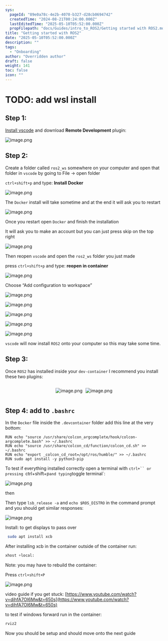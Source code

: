 ```yaml
---
sys:
  pageId: "89e0a78c-4e2b-4070-b327-d28cb0694742"
  createdTime: "2024-08-21T00:24:00.000Z"
  lastEditedTime: "2025-05-10T05:52:00.000Z"
  propFilepath: "docs/Guides/intro_to_ROS2/Getting started with ROS2.md"
title: "Getting started with ROS2"
date: "2025-05-10T05:52:00.000Z"
description: ""
tags:
  - "Onboarding"
author: "Overridden author"
draft: false
weight: 141
toc: false
icon: ""
---
```


# TODO: add wsl install

## Step 1:

[Install vscode](https://code.visualstudio.com/download) and download **Remote Development** plugin:

![image.png](https://prod-files-secure.s3.us-west-2.amazonaws.com/d518164a-d88e-44d1-a4ee-3adb3bd8bce0/efb52993-1881-4a40-b95e-6f020334f022/image.png?X-Amz-Algorithm=AWS4-HMAC-SHA256&X-Amz-Content-Sha256=UNSIGNED-PAYLOAD&X-Amz-Credential=ASIAZI2LB466V334XLP6%2F20250705%2Fus-west-2%2Fs3%2Faws4_request&X-Amz-Date=20250705T170733Z&X-Amz-Expires=3600&X-Amz-Security-Token=IQoJb3JpZ2luX2VjED4aCXVzLXdlc3QtMiJGMEQCIDZuj03t%2BazaizdewsIqNlvsXCLRxDVsYOX20cZyPS4QAiA7SsH2u54qp5morHJmJ%2BvlS2QahppRlaVtiK1IFvUziir%2FAwhGEAAaDDYzNzQyMzE4MzgwNSIMjzmGnXYaHBCrRqGRKtwD1d14x0ccL%2B7VZt3fDc6DPaldqdiROZi61V984puUy3TvSiAd10x75LYgSoUSxBaJ2%2Br5mNE8vUqmcCPcU47FQ1cD33yPLDR6dyX9jlZ400WoNCGMsZKJfBeFXR7j1oGZZ7KBSRT86JRgXzZdtDoVrGgN95z8q7B23M7eh82cWffK3CytY%2BFdx7a4U%2BSv417GVqncuNPbX3AOEX%2F6tU9AXaMXOR0%2FTWz6suU9hrrxGQDhFQxSArc8u7FZcFbYTlCGXTzq42aarF5857mtjoT2qlpv0txdJL1QKYVxeeITZAah2ydMkZGIoZpukxSMFLwnOm0yVRvzTGZEPAeFJNV4zZAxd5d4pWKWFnl76NMuG44lQ2Q%2BHKI4RWdG75IKosVpG81Bs0GQnKOHgw1SX%2FT78DB81cIFjRmup7XpIrUY7V06jF8%2Bwy4fEe7FKCl%2FoTe%2BdHPKMVCLlvOVthuW9I1ejkYADN1y3wGSo8JlBA6TOgeDAW0MQWhXRO9maofmHlHhymHOrgCgtUE9qaX3vcSXJyM4c7TqhZmSymTIVqhgmpN3d1XvVzMIJv6Ml%2FFh2TT4ECoU8%2FVbWo15scmExgHXpIS5S0uP%2BY6Ab459UXs5JhqFcB9ukt8Qv%2BoocZcw1MykwwY6pgFiEUPC295PZDyRePGm8o1ie3F4NO%2BtslLlly6HxHEeji7qIMgsLzEQYDpjFQyXsdx75TMxHl4%2F%2FFeFo1drz46xWWOFXAPFLLYvnmKOYe%2FWkP%2BTe0KqiSCglZqKenTghvJdCBa%2FFfUtjBXJPnb0iuE2xUgaX1XKpyk9KJHCv54DspVT5pkVAEw5kYeSe%2B04BKlhJvpUycOUfQ%2BfQCmzP2nygI4iA7li&X-Amz-Signature=c5c7cebc80ba28c4f59be322838a8b974fc928da9738ae9f3f27e472498a6a78&X-Amz-SignedHeaders=host&x-amz-checksum-mode=ENABLED&x-id=GetObject)

## Step 2:

Create a folder called `ros2_ws` somewhere on your computer and open that folder in `vscode` by going to File → open folder 

`ctrl+shift+p` and type: **Install Docker**

![image.png](https://prod-files-secure.s3.us-west-2.amazonaws.com/d518164a-d88e-44d1-a4ee-3adb3bd8bce0/2269dc0e-1cd5-47ff-bceb-c04ad9b2eab0/image.png?X-Amz-Algorithm=AWS4-HMAC-SHA256&X-Amz-Content-Sha256=UNSIGNED-PAYLOAD&X-Amz-Credential=ASIAZI2LB466V334XLP6%2F20250705%2Fus-west-2%2Fs3%2Faws4_request&X-Amz-Date=20250705T170733Z&X-Amz-Expires=3600&X-Amz-Security-Token=IQoJb3JpZ2luX2VjED4aCXVzLXdlc3QtMiJGMEQCIDZuj03t%2BazaizdewsIqNlvsXCLRxDVsYOX20cZyPS4QAiA7SsH2u54qp5morHJmJ%2BvlS2QahppRlaVtiK1IFvUziir%2FAwhGEAAaDDYzNzQyMzE4MzgwNSIMjzmGnXYaHBCrRqGRKtwD1d14x0ccL%2B7VZt3fDc6DPaldqdiROZi61V984puUy3TvSiAd10x75LYgSoUSxBaJ2%2Br5mNE8vUqmcCPcU47FQ1cD33yPLDR6dyX9jlZ400WoNCGMsZKJfBeFXR7j1oGZZ7KBSRT86JRgXzZdtDoVrGgN95z8q7B23M7eh82cWffK3CytY%2BFdx7a4U%2BSv417GVqncuNPbX3AOEX%2F6tU9AXaMXOR0%2FTWz6suU9hrrxGQDhFQxSArc8u7FZcFbYTlCGXTzq42aarF5857mtjoT2qlpv0txdJL1QKYVxeeITZAah2ydMkZGIoZpukxSMFLwnOm0yVRvzTGZEPAeFJNV4zZAxd5d4pWKWFnl76NMuG44lQ2Q%2BHKI4RWdG75IKosVpG81Bs0GQnKOHgw1SX%2FT78DB81cIFjRmup7XpIrUY7V06jF8%2Bwy4fEe7FKCl%2FoTe%2BdHPKMVCLlvOVthuW9I1ejkYADN1y3wGSo8JlBA6TOgeDAW0MQWhXRO9maofmHlHhymHOrgCgtUE9qaX3vcSXJyM4c7TqhZmSymTIVqhgmpN3d1XvVzMIJv6Ml%2FFh2TT4ECoU8%2FVbWo15scmExgHXpIS5S0uP%2BY6Ab459UXs5JhqFcB9ukt8Qv%2BoocZcw1MykwwY6pgFiEUPC295PZDyRePGm8o1ie3F4NO%2BtslLlly6HxHEeji7qIMgsLzEQYDpjFQyXsdx75TMxHl4%2F%2FFeFo1drz46xWWOFXAPFLLYvnmKOYe%2FWkP%2BTe0KqiSCglZqKenTghvJdCBa%2FFfUtjBXJPnb0iuE2xUgaX1XKpyk9KJHCv54DspVT5pkVAEw5kYeSe%2B04BKlhJvpUycOUfQ%2BfQCmzP2nygI4iA7li&X-Amz-Signature=33d90476f1e3698d1cd96bb1febf01161218246cbb162d2a5fb97b9c910b78da&X-Amz-SignedHeaders=host&x-amz-checksum-mode=ENABLED&x-id=GetObject)

The `Docker` install will take sometime and at the end it will ask you to restart

![image.png](https://prod-files-secure.s3.us-west-2.amazonaws.com/d518164a-d88e-44d1-a4ee-3adb3bd8bce0/ed233f78-be33-4b1f-b89c-9c346c0e961e/image.png?X-Amz-Algorithm=AWS4-HMAC-SHA256&X-Amz-Content-Sha256=UNSIGNED-PAYLOAD&X-Amz-Credential=ASIAZI2LB466V334XLP6%2F20250705%2Fus-west-2%2Fs3%2Faws4_request&X-Amz-Date=20250705T170733Z&X-Amz-Expires=3600&X-Amz-Security-Token=IQoJb3JpZ2luX2VjED4aCXVzLXdlc3QtMiJGMEQCIDZuj03t%2BazaizdewsIqNlvsXCLRxDVsYOX20cZyPS4QAiA7SsH2u54qp5morHJmJ%2BvlS2QahppRlaVtiK1IFvUziir%2FAwhGEAAaDDYzNzQyMzE4MzgwNSIMjzmGnXYaHBCrRqGRKtwD1d14x0ccL%2B7VZt3fDc6DPaldqdiROZi61V984puUy3TvSiAd10x75LYgSoUSxBaJ2%2Br5mNE8vUqmcCPcU47FQ1cD33yPLDR6dyX9jlZ400WoNCGMsZKJfBeFXR7j1oGZZ7KBSRT86JRgXzZdtDoVrGgN95z8q7B23M7eh82cWffK3CytY%2BFdx7a4U%2BSv417GVqncuNPbX3AOEX%2F6tU9AXaMXOR0%2FTWz6suU9hrrxGQDhFQxSArc8u7FZcFbYTlCGXTzq42aarF5857mtjoT2qlpv0txdJL1QKYVxeeITZAah2ydMkZGIoZpukxSMFLwnOm0yVRvzTGZEPAeFJNV4zZAxd5d4pWKWFnl76NMuG44lQ2Q%2BHKI4RWdG75IKosVpG81Bs0GQnKOHgw1SX%2FT78DB81cIFjRmup7XpIrUY7V06jF8%2Bwy4fEe7FKCl%2FoTe%2BdHPKMVCLlvOVthuW9I1ejkYADN1y3wGSo8JlBA6TOgeDAW0MQWhXRO9maofmHlHhymHOrgCgtUE9qaX3vcSXJyM4c7TqhZmSymTIVqhgmpN3d1XvVzMIJv6Ml%2FFh2TT4ECoU8%2FVbWo15scmExgHXpIS5S0uP%2BY6Ab459UXs5JhqFcB9ukt8Qv%2BoocZcw1MykwwY6pgFiEUPC295PZDyRePGm8o1ie3F4NO%2BtslLlly6HxHEeji7qIMgsLzEQYDpjFQyXsdx75TMxHl4%2F%2FFeFo1drz46xWWOFXAPFLLYvnmKOYe%2FWkP%2BTe0KqiSCglZqKenTghvJdCBa%2FFfUtjBXJPnb0iuE2xUgaX1XKpyk9KJHCv54DspVT5pkVAEw5kYeSe%2B04BKlhJvpUycOUfQ%2BfQCmzP2nygI4iA7li&X-Amz-Signature=59c86a556660eedfa99ed7cf498f1bd3618b15b43e20474af39c1d0c1d7ca46f&X-Amz-SignedHeaders=host&x-amz-checksum-mode=ENABLED&x-id=GetObject)

Once you restart open `Docker` and finish the installation

It will ask you to make an account but you can just press skip on the top right

![image.png](https://prod-files-secure.s3.us-west-2.amazonaws.com/d518164a-d88e-44d1-a4ee-3adb3bd8bce0/21010ad9-1659-4fd9-9f59-9932a09b2a3d/image.png?X-Amz-Algorithm=AWS4-HMAC-SHA256&X-Amz-Content-Sha256=UNSIGNED-PAYLOAD&X-Amz-Credential=ASIAZI2LB466V334XLP6%2F20250705%2Fus-west-2%2Fs3%2Faws4_request&X-Amz-Date=20250705T170733Z&X-Amz-Expires=3600&X-Amz-Security-Token=IQoJb3JpZ2luX2VjED4aCXVzLXdlc3QtMiJGMEQCIDZuj03t%2BazaizdewsIqNlvsXCLRxDVsYOX20cZyPS4QAiA7SsH2u54qp5morHJmJ%2BvlS2QahppRlaVtiK1IFvUziir%2FAwhGEAAaDDYzNzQyMzE4MzgwNSIMjzmGnXYaHBCrRqGRKtwD1d14x0ccL%2B7VZt3fDc6DPaldqdiROZi61V984puUy3TvSiAd10x75LYgSoUSxBaJ2%2Br5mNE8vUqmcCPcU47FQ1cD33yPLDR6dyX9jlZ400WoNCGMsZKJfBeFXR7j1oGZZ7KBSRT86JRgXzZdtDoVrGgN95z8q7B23M7eh82cWffK3CytY%2BFdx7a4U%2BSv417GVqncuNPbX3AOEX%2F6tU9AXaMXOR0%2FTWz6suU9hrrxGQDhFQxSArc8u7FZcFbYTlCGXTzq42aarF5857mtjoT2qlpv0txdJL1QKYVxeeITZAah2ydMkZGIoZpukxSMFLwnOm0yVRvzTGZEPAeFJNV4zZAxd5d4pWKWFnl76NMuG44lQ2Q%2BHKI4RWdG75IKosVpG81Bs0GQnKOHgw1SX%2FT78DB81cIFjRmup7XpIrUY7V06jF8%2Bwy4fEe7FKCl%2FoTe%2BdHPKMVCLlvOVthuW9I1ejkYADN1y3wGSo8JlBA6TOgeDAW0MQWhXRO9maofmHlHhymHOrgCgtUE9qaX3vcSXJyM4c7TqhZmSymTIVqhgmpN3d1XvVzMIJv6Ml%2FFh2TT4ECoU8%2FVbWo15scmExgHXpIS5S0uP%2BY6Ab459UXs5JhqFcB9ukt8Qv%2BoocZcw1MykwwY6pgFiEUPC295PZDyRePGm8o1ie3F4NO%2BtslLlly6HxHEeji7qIMgsLzEQYDpjFQyXsdx75TMxHl4%2F%2FFeFo1drz46xWWOFXAPFLLYvnmKOYe%2FWkP%2BTe0KqiSCglZqKenTghvJdCBa%2FFfUtjBXJPnb0iuE2xUgaX1XKpyk9KJHCv54DspVT5pkVAEw5kYeSe%2B04BKlhJvpUycOUfQ%2BfQCmzP2nygI4iA7li&X-Amz-Signature=6efe6b0a8d6c40b02b714fe3156808dbd9ed3b872584309c402a75ce54b793c4&X-Amz-SignedHeaders=host&x-amz-checksum-mode=ENABLED&x-id=GetObject)

Then reopen `vscode` and open the `ros2_ws` folder you just made

press `ctrl+shift+p` and type: **reopen in container**

![image.png](https://prod-files-secure.s3.us-west-2.amazonaws.com/d518164a-d88e-44d1-a4ee-3adb3bd8bce0/4e93b8c2-41ad-488c-8095-c74205196118/image.png?X-Amz-Algorithm=AWS4-HMAC-SHA256&X-Amz-Content-Sha256=UNSIGNED-PAYLOAD&X-Amz-Credential=ASIAZI2LB466V334XLP6%2F20250705%2Fus-west-2%2Fs3%2Faws4_request&X-Amz-Date=20250705T170733Z&X-Amz-Expires=3600&X-Amz-Security-Token=IQoJb3JpZ2luX2VjED4aCXVzLXdlc3QtMiJGMEQCIDZuj03t%2BazaizdewsIqNlvsXCLRxDVsYOX20cZyPS4QAiA7SsH2u54qp5morHJmJ%2BvlS2QahppRlaVtiK1IFvUziir%2FAwhGEAAaDDYzNzQyMzE4MzgwNSIMjzmGnXYaHBCrRqGRKtwD1d14x0ccL%2B7VZt3fDc6DPaldqdiROZi61V984puUy3TvSiAd10x75LYgSoUSxBaJ2%2Br5mNE8vUqmcCPcU47FQ1cD33yPLDR6dyX9jlZ400WoNCGMsZKJfBeFXR7j1oGZZ7KBSRT86JRgXzZdtDoVrGgN95z8q7B23M7eh82cWffK3CytY%2BFdx7a4U%2BSv417GVqncuNPbX3AOEX%2F6tU9AXaMXOR0%2FTWz6suU9hrrxGQDhFQxSArc8u7FZcFbYTlCGXTzq42aarF5857mtjoT2qlpv0txdJL1QKYVxeeITZAah2ydMkZGIoZpukxSMFLwnOm0yVRvzTGZEPAeFJNV4zZAxd5d4pWKWFnl76NMuG44lQ2Q%2BHKI4RWdG75IKosVpG81Bs0GQnKOHgw1SX%2FT78DB81cIFjRmup7XpIrUY7V06jF8%2Bwy4fEe7FKCl%2FoTe%2BdHPKMVCLlvOVthuW9I1ejkYADN1y3wGSo8JlBA6TOgeDAW0MQWhXRO9maofmHlHhymHOrgCgtUE9qaX3vcSXJyM4c7TqhZmSymTIVqhgmpN3d1XvVzMIJv6Ml%2FFh2TT4ECoU8%2FVbWo15scmExgHXpIS5S0uP%2BY6Ab459UXs5JhqFcB9ukt8Qv%2BoocZcw1MykwwY6pgFiEUPC295PZDyRePGm8o1ie3F4NO%2BtslLlly6HxHEeji7qIMgsLzEQYDpjFQyXsdx75TMxHl4%2F%2FFeFo1drz46xWWOFXAPFLLYvnmKOYe%2FWkP%2BTe0KqiSCglZqKenTghvJdCBa%2FFfUtjBXJPnb0iuE2xUgaX1XKpyk9KJHCv54DspVT5pkVAEw5kYeSe%2B04BKlhJvpUycOUfQ%2BfQCmzP2nygI4iA7li&X-Amz-Signature=6955266accc2474ecd220818bddba7d6c3e1755e3d4d24fea4cd65875b06c126&X-Amz-SignedHeaders=host&x-amz-checksum-mode=ENABLED&x-id=GetObject)

Choose “Add configuration to workspace”

![image.png](https://prod-files-secure.s3.us-west-2.amazonaws.com/d518164a-d88e-44d1-a4ee-3adb3bd8bce0/9560b282-5060-4989-ba37-97e7b2c22476/image.png?X-Amz-Algorithm=AWS4-HMAC-SHA256&X-Amz-Content-Sha256=UNSIGNED-PAYLOAD&X-Amz-Credential=ASIAZI2LB466V334XLP6%2F20250705%2Fus-west-2%2Fs3%2Faws4_request&X-Amz-Date=20250705T170733Z&X-Amz-Expires=3600&X-Amz-Security-Token=IQoJb3JpZ2luX2VjED4aCXVzLXdlc3QtMiJGMEQCIDZuj03t%2BazaizdewsIqNlvsXCLRxDVsYOX20cZyPS4QAiA7SsH2u54qp5morHJmJ%2BvlS2QahppRlaVtiK1IFvUziir%2FAwhGEAAaDDYzNzQyMzE4MzgwNSIMjzmGnXYaHBCrRqGRKtwD1d14x0ccL%2B7VZt3fDc6DPaldqdiROZi61V984puUy3TvSiAd10x75LYgSoUSxBaJ2%2Br5mNE8vUqmcCPcU47FQ1cD33yPLDR6dyX9jlZ400WoNCGMsZKJfBeFXR7j1oGZZ7KBSRT86JRgXzZdtDoVrGgN95z8q7B23M7eh82cWffK3CytY%2BFdx7a4U%2BSv417GVqncuNPbX3AOEX%2F6tU9AXaMXOR0%2FTWz6suU9hrrxGQDhFQxSArc8u7FZcFbYTlCGXTzq42aarF5857mtjoT2qlpv0txdJL1QKYVxeeITZAah2ydMkZGIoZpukxSMFLwnOm0yVRvzTGZEPAeFJNV4zZAxd5d4pWKWFnl76NMuG44lQ2Q%2BHKI4RWdG75IKosVpG81Bs0GQnKOHgw1SX%2FT78DB81cIFjRmup7XpIrUY7V06jF8%2Bwy4fEe7FKCl%2FoTe%2BdHPKMVCLlvOVthuW9I1ejkYADN1y3wGSo8JlBA6TOgeDAW0MQWhXRO9maofmHlHhymHOrgCgtUE9qaX3vcSXJyM4c7TqhZmSymTIVqhgmpN3d1XvVzMIJv6Ml%2FFh2TT4ECoU8%2FVbWo15scmExgHXpIS5S0uP%2BY6Ab459UXs5JhqFcB9ukt8Qv%2BoocZcw1MykwwY6pgFiEUPC295PZDyRePGm8o1ie3F4NO%2BtslLlly6HxHEeji7qIMgsLzEQYDpjFQyXsdx75TMxHl4%2F%2FFeFo1drz46xWWOFXAPFLLYvnmKOYe%2FWkP%2BTe0KqiSCglZqKenTghvJdCBa%2FFfUtjBXJPnb0iuE2xUgaX1XKpyk9KJHCv54DspVT5pkVAEw5kYeSe%2B04BKlhJvpUycOUfQ%2BfQCmzP2nygI4iA7li&X-Amz-Signature=7a8eb5f47de4271271f1c11ad28633fa6bed5ff3bc82f449b1343a59f0cc8b4c&X-Amz-SignedHeaders=host&x-amz-checksum-mode=ENABLED&x-id=GetObject)

![image.png](https://prod-files-secure.s3.us-west-2.amazonaws.com/d518164a-d88e-44d1-a4ee-3adb3bd8bce0/2ee63f81-886b-48e8-a553-dc6e5eac99e4/image.png?X-Amz-Algorithm=AWS4-HMAC-SHA256&X-Amz-Content-Sha256=UNSIGNED-PAYLOAD&X-Amz-Credential=ASIAZI2LB466V334XLP6%2F20250705%2Fus-west-2%2Fs3%2Faws4_request&X-Amz-Date=20250705T170733Z&X-Amz-Expires=3600&X-Amz-Security-Token=IQoJb3JpZ2luX2VjED4aCXVzLXdlc3QtMiJGMEQCIDZuj03t%2BazaizdewsIqNlvsXCLRxDVsYOX20cZyPS4QAiA7SsH2u54qp5morHJmJ%2BvlS2QahppRlaVtiK1IFvUziir%2FAwhGEAAaDDYzNzQyMzE4MzgwNSIMjzmGnXYaHBCrRqGRKtwD1d14x0ccL%2B7VZt3fDc6DPaldqdiROZi61V984puUy3TvSiAd10x75LYgSoUSxBaJ2%2Br5mNE8vUqmcCPcU47FQ1cD33yPLDR6dyX9jlZ400WoNCGMsZKJfBeFXR7j1oGZZ7KBSRT86JRgXzZdtDoVrGgN95z8q7B23M7eh82cWffK3CytY%2BFdx7a4U%2BSv417GVqncuNPbX3AOEX%2F6tU9AXaMXOR0%2FTWz6suU9hrrxGQDhFQxSArc8u7FZcFbYTlCGXTzq42aarF5857mtjoT2qlpv0txdJL1QKYVxeeITZAah2ydMkZGIoZpukxSMFLwnOm0yVRvzTGZEPAeFJNV4zZAxd5d4pWKWFnl76NMuG44lQ2Q%2BHKI4RWdG75IKosVpG81Bs0GQnKOHgw1SX%2FT78DB81cIFjRmup7XpIrUY7V06jF8%2Bwy4fEe7FKCl%2FoTe%2BdHPKMVCLlvOVthuW9I1ejkYADN1y3wGSo8JlBA6TOgeDAW0MQWhXRO9maofmHlHhymHOrgCgtUE9qaX3vcSXJyM4c7TqhZmSymTIVqhgmpN3d1XvVzMIJv6Ml%2FFh2TT4ECoU8%2FVbWo15scmExgHXpIS5S0uP%2BY6Ab459UXs5JhqFcB9ukt8Qv%2BoocZcw1MykwwY6pgFiEUPC295PZDyRePGm8o1ie3F4NO%2BtslLlly6HxHEeji7qIMgsLzEQYDpjFQyXsdx75TMxHl4%2F%2FFeFo1drz46xWWOFXAPFLLYvnmKOYe%2FWkP%2BTe0KqiSCglZqKenTghvJdCBa%2FFfUtjBXJPnb0iuE2xUgaX1XKpyk9KJHCv54DspVT5pkVAEw5kYeSe%2B04BKlhJvpUycOUfQ%2BfQCmzP2nygI4iA7li&X-Amz-Signature=a1d3c0e0eb5cef55399007106fa2474c04873919dfaca394c946d71914309a3b&X-Amz-SignedHeaders=host&x-amz-checksum-mode=ENABLED&x-id=GetObject)

![image.png](https://prod-files-secure.s3.us-west-2.amazonaws.com/d518164a-d88e-44d1-a4ee-3adb3bd8bce0/ae1580b2-b048-407e-aed9-b584224a7a04/image.png?X-Amz-Algorithm=AWS4-HMAC-SHA256&X-Amz-Content-Sha256=UNSIGNED-PAYLOAD&X-Amz-Credential=ASIAZI2LB466V334XLP6%2F20250705%2Fus-west-2%2Fs3%2Faws4_request&X-Amz-Date=20250705T170733Z&X-Amz-Expires=3600&X-Amz-Security-Token=IQoJb3JpZ2luX2VjED4aCXVzLXdlc3QtMiJGMEQCIDZuj03t%2BazaizdewsIqNlvsXCLRxDVsYOX20cZyPS4QAiA7SsH2u54qp5morHJmJ%2BvlS2QahppRlaVtiK1IFvUziir%2FAwhGEAAaDDYzNzQyMzE4MzgwNSIMjzmGnXYaHBCrRqGRKtwD1d14x0ccL%2B7VZt3fDc6DPaldqdiROZi61V984puUy3TvSiAd10x75LYgSoUSxBaJ2%2Br5mNE8vUqmcCPcU47FQ1cD33yPLDR6dyX9jlZ400WoNCGMsZKJfBeFXR7j1oGZZ7KBSRT86JRgXzZdtDoVrGgN95z8q7B23M7eh82cWffK3CytY%2BFdx7a4U%2BSv417GVqncuNPbX3AOEX%2F6tU9AXaMXOR0%2FTWz6suU9hrrxGQDhFQxSArc8u7FZcFbYTlCGXTzq42aarF5857mtjoT2qlpv0txdJL1QKYVxeeITZAah2ydMkZGIoZpukxSMFLwnOm0yVRvzTGZEPAeFJNV4zZAxd5d4pWKWFnl76NMuG44lQ2Q%2BHKI4RWdG75IKosVpG81Bs0GQnKOHgw1SX%2FT78DB81cIFjRmup7XpIrUY7V06jF8%2Bwy4fEe7FKCl%2FoTe%2BdHPKMVCLlvOVthuW9I1ejkYADN1y3wGSo8JlBA6TOgeDAW0MQWhXRO9maofmHlHhymHOrgCgtUE9qaX3vcSXJyM4c7TqhZmSymTIVqhgmpN3d1XvVzMIJv6Ml%2FFh2TT4ECoU8%2FVbWo15scmExgHXpIS5S0uP%2BY6Ab459UXs5JhqFcB9ukt8Qv%2BoocZcw1MykwwY6pgFiEUPC295PZDyRePGm8o1ie3F4NO%2BtslLlly6HxHEeji7qIMgsLzEQYDpjFQyXsdx75TMxHl4%2F%2FFeFo1drz46xWWOFXAPFLLYvnmKOYe%2FWkP%2BTe0KqiSCglZqKenTghvJdCBa%2FFfUtjBXJPnb0iuE2xUgaX1XKpyk9KJHCv54DspVT5pkVAEw5kYeSe%2B04BKlhJvpUycOUfQ%2BfQCmzP2nygI4iA7li&X-Amz-Signature=ca92fdb5fd496b5485efee553d5bb67b87eb925a1b871ec3358118b90b1ba118&X-Amz-SignedHeaders=host&x-amz-checksum-mode=ENABLED&x-id=GetObject)

![image.png](https://prod-files-secure.s3.us-west-2.amazonaws.com/d518164a-d88e-44d1-a4ee-3adb3bd8bce0/53255b28-f75e-430f-b9e3-c0ac8577e42b/image.png?X-Amz-Algorithm=AWS4-HMAC-SHA256&X-Amz-Content-Sha256=UNSIGNED-PAYLOAD&X-Amz-Credential=ASIAZI2LB466V334XLP6%2F20250705%2Fus-west-2%2Fs3%2Faws4_request&X-Amz-Date=20250705T170733Z&X-Amz-Expires=3600&X-Amz-Security-Token=IQoJb3JpZ2luX2VjED4aCXVzLXdlc3QtMiJGMEQCIDZuj03t%2BazaizdewsIqNlvsXCLRxDVsYOX20cZyPS4QAiA7SsH2u54qp5morHJmJ%2BvlS2QahppRlaVtiK1IFvUziir%2FAwhGEAAaDDYzNzQyMzE4MzgwNSIMjzmGnXYaHBCrRqGRKtwD1d14x0ccL%2B7VZt3fDc6DPaldqdiROZi61V984puUy3TvSiAd10x75LYgSoUSxBaJ2%2Br5mNE8vUqmcCPcU47FQ1cD33yPLDR6dyX9jlZ400WoNCGMsZKJfBeFXR7j1oGZZ7KBSRT86JRgXzZdtDoVrGgN95z8q7B23M7eh82cWffK3CytY%2BFdx7a4U%2BSv417GVqncuNPbX3AOEX%2F6tU9AXaMXOR0%2FTWz6suU9hrrxGQDhFQxSArc8u7FZcFbYTlCGXTzq42aarF5857mtjoT2qlpv0txdJL1QKYVxeeITZAah2ydMkZGIoZpukxSMFLwnOm0yVRvzTGZEPAeFJNV4zZAxd5d4pWKWFnl76NMuG44lQ2Q%2BHKI4RWdG75IKosVpG81Bs0GQnKOHgw1SX%2FT78DB81cIFjRmup7XpIrUY7V06jF8%2Bwy4fEe7FKCl%2FoTe%2BdHPKMVCLlvOVthuW9I1ejkYADN1y3wGSo8JlBA6TOgeDAW0MQWhXRO9maofmHlHhymHOrgCgtUE9qaX3vcSXJyM4c7TqhZmSymTIVqhgmpN3d1XvVzMIJv6Ml%2FFh2TT4ECoU8%2FVbWo15scmExgHXpIS5S0uP%2BY6Ab459UXs5JhqFcB9ukt8Qv%2BoocZcw1MykwwY6pgFiEUPC295PZDyRePGm8o1ie3F4NO%2BtslLlly6HxHEeji7qIMgsLzEQYDpjFQyXsdx75TMxHl4%2F%2FFeFo1drz46xWWOFXAPFLLYvnmKOYe%2FWkP%2BTe0KqiSCglZqKenTghvJdCBa%2FFfUtjBXJPnb0iuE2xUgaX1XKpyk9KJHCv54DspVT5pkVAEw5kYeSe%2B04BKlhJvpUycOUfQ%2BfQCmzP2nygI4iA7li&X-Amz-Signature=b2f22e74b756b4901a7eb7a0092f4f82e4329c3983bfee723441e9659f08f60a&X-Amz-SignedHeaders=host&x-amz-checksum-mode=ENABLED&x-id=GetObject)

![image.png](https://prod-files-secure.s3.us-west-2.amazonaws.com/d518164a-d88e-44d1-a4ee-3adb3bd8bce0/7c562767-5af9-4ffb-97d1-327bcdf4ee00/image.png?X-Amz-Algorithm=AWS4-HMAC-SHA256&X-Amz-Content-Sha256=UNSIGNED-PAYLOAD&X-Amz-Credential=ASIAZI2LB466V334XLP6%2F20250705%2Fus-west-2%2Fs3%2Faws4_request&X-Amz-Date=20250705T170733Z&X-Amz-Expires=3600&X-Amz-Security-Token=IQoJb3JpZ2luX2VjED4aCXVzLXdlc3QtMiJGMEQCIDZuj03t%2BazaizdewsIqNlvsXCLRxDVsYOX20cZyPS4QAiA7SsH2u54qp5morHJmJ%2BvlS2QahppRlaVtiK1IFvUziir%2FAwhGEAAaDDYzNzQyMzE4MzgwNSIMjzmGnXYaHBCrRqGRKtwD1d14x0ccL%2B7VZt3fDc6DPaldqdiROZi61V984puUy3TvSiAd10x75LYgSoUSxBaJ2%2Br5mNE8vUqmcCPcU47FQ1cD33yPLDR6dyX9jlZ400WoNCGMsZKJfBeFXR7j1oGZZ7KBSRT86JRgXzZdtDoVrGgN95z8q7B23M7eh82cWffK3CytY%2BFdx7a4U%2BSv417GVqncuNPbX3AOEX%2F6tU9AXaMXOR0%2FTWz6suU9hrrxGQDhFQxSArc8u7FZcFbYTlCGXTzq42aarF5857mtjoT2qlpv0txdJL1QKYVxeeITZAah2ydMkZGIoZpukxSMFLwnOm0yVRvzTGZEPAeFJNV4zZAxd5d4pWKWFnl76NMuG44lQ2Q%2BHKI4RWdG75IKosVpG81Bs0GQnKOHgw1SX%2FT78DB81cIFjRmup7XpIrUY7V06jF8%2Bwy4fEe7FKCl%2FoTe%2BdHPKMVCLlvOVthuW9I1ejkYADN1y3wGSo8JlBA6TOgeDAW0MQWhXRO9maofmHlHhymHOrgCgtUE9qaX3vcSXJyM4c7TqhZmSymTIVqhgmpN3d1XvVzMIJv6Ml%2FFh2TT4ECoU8%2FVbWo15scmExgHXpIS5S0uP%2BY6Ab459UXs5JhqFcB9ukt8Qv%2BoocZcw1MykwwY6pgFiEUPC295PZDyRePGm8o1ie3F4NO%2BtslLlly6HxHEeji7qIMgsLzEQYDpjFQyXsdx75TMxHl4%2F%2FFeFo1drz46xWWOFXAPFLLYvnmKOYe%2FWkP%2BTe0KqiSCglZqKenTghvJdCBa%2FFfUtjBXJPnb0iuE2xUgaX1XKpyk9KJHCv54DspVT5pkVAEw5kYeSe%2B04BKlhJvpUycOUfQ%2BfQCmzP2nygI4iA7li&X-Amz-Signature=a6683d5f7a8f413f525c6152bc9f6c0bc45a0787a4d0a676b32a2c4ddef0543d&X-Amz-SignedHeaders=host&x-amz-checksum-mode=ENABLED&x-id=GetObject)

`vscode` will now install `ROS2` onto your computer so this may take some time.

## Step 3:

Once `ROS2` has installed inside your `dev-container` I recommend you install these two plugins:

<div style="display: flex;flex-direction: row; column-gap:10px; max-width: 630px;justify-content: center;">
<div>

![image.png](https://prod-files-secure.s3.us-west-2.amazonaws.com/d518164a-d88e-44d1-a4ee-3adb3bd8bce0/3fc3d550-5a54-4ba1-ba6b-faa01cdb7369/image.png?X-Amz-Algorithm=AWS4-HMAC-SHA256&X-Amz-Content-Sha256=UNSIGNED-PAYLOAD&X-Amz-Credential=ASIAZI2LB4665K323H5Y%2F20250705%2Fus-west-2%2Fs3%2Faws4_request&X-Amz-Date=20250705T170734Z&X-Amz-Expires=3600&X-Amz-Security-Token=IQoJb3JpZ2luX2VjED4aCXVzLXdlc3QtMiJIMEYCIQDV4eA11XLerqzQlXL5KFkDZNRwBJV3dQQbT7AoBSNOUAIhAOXgiEvIqNxZs8Lb5cR0fbtdW%2F%2Fbv9q9Z%2FOikIl1wHAKKv8DCEcQABoMNjM3NDIzMTgzODA1IgwHk66r0mLymFq3rj8q3AOXoCU4mVySaKLJrqG8KvPtTLpxNLLL8mn0gveM6LzpRvg9GG5ldFfRuaYiwtNkSW8Y3JkVfsYBp%2BoLU0TWmHP1CFEy3fDIjJ5Yrin2qPxDrttf9EkKKd4046%2FE0hdIPRWWlzWNvakLj2LZj6ecLyVByE%2BHYA%2BVsB4sP00aZK839wtZiego0s5qNqXCcXmehc4m%2F568j26BQf1lGoYPUssh06C9XGm6kD0UhXSGkhKcNzNmhIDK9dfM90o1uiCOY6ubC9qVSc9skkAMAworaWRy11WknnCapFg05nGEFgu0pW%2BPBj8Qe96ya2q5%2FuLLNe3YNU4ph4oSgOg9XR4fO9SvnaC60XNqjs7NK8jLQDMZqs%2BXwumWyvfXlLYN5Cfm2GTELObFobyACSEfQX70jQGYe7B8VY3IUz66LIiKZu6EP3FInrdGyDIQxKX2TOj2qECIvg3wYgnP%2FWIjliu%2BA0G9R4dALBDIg4JLAqMYolLDnA8%2FlXZUC%2F%2Bsbk3X6oX1LqZQPtbqxuHhldwspny0NDbpSv9Jc114ttBw%2B8%2BYQ3mCmjPtL%2FhI4ctez4%2BOXDjatN5KZ8C6eiGAiPPNACD%2F%2FnTrMxonLjZtYnoVC7gItKMBXHSoCVJjvD%2ByW6ZBLzDZz6TDBjqkAUJoNE2zsiBKnjVRalE7ttcvwyqhrb2hQP97Sd85WvPIxeBKWmMx47IZ3x6VrBBi%2BS47yvcmevAWUuD%2FTrnSD9CJD0mdoRlTr%2BCI3Nq3asxEYO8CW8wrONw2awKXbquc0GR1VhH4Oer%2FfMyQkG7d1VXyRhH9f5qKaxMp%2BAoyrR%2FBmpVUpZ7rrN3lCBrEt4eYpdszsdoXk1Bg9IYgi7vjZ2SyDV3B&X-Amz-Signature=f7e9f0a8039715da008cb168e0e826cd070ff13bbfc46b700db98145af948788&X-Amz-SignedHeaders=host&x-amz-checksum-mode=ENABLED&x-id=GetObject)

</div>
<div>

![image.png](https://prod-files-secure.s3.us-west-2.amazonaws.com/d518164a-d88e-44d1-a4ee-3adb3bd8bce0/d994cc66-13c2-4093-a5a3-f84cf4601a82/image.png?X-Amz-Algorithm=AWS4-HMAC-SHA256&X-Amz-Content-Sha256=UNSIGNED-PAYLOAD&X-Amz-Credential=ASIAZI2LB4662XT7RZVW%2F20250705%2Fus-west-2%2Fs3%2Faws4_request&X-Amz-Date=20250705T170735Z&X-Amz-Expires=3600&X-Amz-Security-Token=IQoJb3JpZ2luX2VjEEEaCXVzLXdlc3QtMiJIMEYCIQDlhtqss6h6KcsJ3z498vXXcdhpUki3n4siS%2FkHncHTRQIhALNrALPfYE5Od5dx8Cr3SyDJbCt1nooWmjL6mscdtUk1Kv8DCEoQABoMNjM3NDIzMTgzODA1IgyGrzM2PjOmJ%2FCGEAYq3APl8MezVAp2o1ec4YZ0dLhMIey4cl5%2Bu86HBBgMdCKTNtvsDN2pWzVEcLCGWUTe4JR1MYU2mJSaiersbP6kR2fM4ay9EtXlsYCprOXDeaz6O6UY54s3SuhRnp9aJ6AZXnn7p2%2B2k%2Bz0tx8urVp128iQsWtc4icNLIFUXigGkbLj8qqAFO6VnZH6U%2BupETdgymGn03b07ikfu%2Fb9xDexqHto272Dc6Igf5L%2BiDHLS27bSdD2HLooa3CVLJ%2B1z9cNjZ2vbSp%2BWJGN17qTkPX7gaCV62mt2EjAc6TsxTgD5q3nExFKp9YHULEFFVV%2FaxeZ5qGcEQykIioEqP6QQoDdp957p7QJzz%2BFZIeoLiEfzwXeMvR3GfKef5mk%2BHabIIg%2FgAnB5%2Bg4vXIjhfmvDd8w6qwyxBdk3mRwLTJba8OthfpN86f2gWSSAsfrJjnQqo5TWJnRa5XC0ML%2FpApPwnur1tuLAQNghIvFPf8KSpfPxoUfshZLhdp%2FNBiH8m%2BZFJBrt%2F1U743dn3A7cV9%2BqEFrU4nYoJdDa%2BWuZqd1jul%2BFFtbOkvVx%2FdT6sl1JYRYbY3dKw6XLdfQ%2BO1JFjKm%2BVAqvjwRU8KYXynHVbVFk1D0AgG12RMKnKfchrmDv0oo8jDQrqXDBjqkAXZaKqdLVi4Em0K5FYqHfG8XrNBJqGux2gL1JWt9Ho1e8aqwAffG%2FMX%2FxrnuukSLWP5QGu6BGJFGRZ2T2cvFrg1%2Btsg6Eyi5oBV9v9RuludgdOa8Y0PCgpK5WrPP4Jfkxd0jwqAGNfdFLOs8dx3BEFc2ySQaag%2BsKoZQMLUpnYFlq060McFshBL7tVeHf1%2F7yy0XqYcWgozu1BqDzNvW0888OXAu&X-Amz-Signature=97857f694db2037836f41ea170559e4eb7fac4be52d80cfd84d34dcd514b0743&X-Amz-SignedHeaders=host&x-amz-checksum-mode=ENABLED&x-id=GetObject)

</div>
</div>

## Step 4: add to `.bashrc`

In the `Docker` file inside the `.devcontainer` folder add this line at the very bottom: 

```docker
RUN echo "source /usr/share/colcon_argcomplete/hook/colcon-argcomplete.bash" >> ~/.bashrc
RUN echo "source /usr/share/colcon_cd/function/colcon_cd.sh" >> ~/.bashrc
RUN echo "export _colcon_cd_root=/opt/ros/humble/" >> ~/.bashrc
RUN sudo apt install -y python3-pip 
```

To test if everything installed correctly open a terminal with `ctrl+`` or pressing `ctrl+shift+p` and typing `toggle terminal`:

![image.png](https://prod-files-secure.s3.us-west-2.amazonaws.com/d518164a-d88e-44d1-a4ee-3adb3bd8bce0/6a4943d8-b04e-4c02-9a58-775f3384d1a5/image.png?X-Amz-Algorithm=AWS4-HMAC-SHA256&X-Amz-Content-Sha256=UNSIGNED-PAYLOAD&X-Amz-Credential=ASIAZI2LB466V334XLP6%2F20250705%2Fus-west-2%2Fs3%2Faws4_request&X-Amz-Date=20250705T170733Z&X-Amz-Expires=3600&X-Amz-Security-Token=IQoJb3JpZ2luX2VjED4aCXVzLXdlc3QtMiJGMEQCIDZuj03t%2BazaizdewsIqNlvsXCLRxDVsYOX20cZyPS4QAiA7SsH2u54qp5morHJmJ%2BvlS2QahppRlaVtiK1IFvUziir%2FAwhGEAAaDDYzNzQyMzE4MzgwNSIMjzmGnXYaHBCrRqGRKtwD1d14x0ccL%2B7VZt3fDc6DPaldqdiROZi61V984puUy3TvSiAd10x75LYgSoUSxBaJ2%2Br5mNE8vUqmcCPcU47FQ1cD33yPLDR6dyX9jlZ400WoNCGMsZKJfBeFXR7j1oGZZ7KBSRT86JRgXzZdtDoVrGgN95z8q7B23M7eh82cWffK3CytY%2BFdx7a4U%2BSv417GVqncuNPbX3AOEX%2F6tU9AXaMXOR0%2FTWz6suU9hrrxGQDhFQxSArc8u7FZcFbYTlCGXTzq42aarF5857mtjoT2qlpv0txdJL1QKYVxeeITZAah2ydMkZGIoZpukxSMFLwnOm0yVRvzTGZEPAeFJNV4zZAxd5d4pWKWFnl76NMuG44lQ2Q%2BHKI4RWdG75IKosVpG81Bs0GQnKOHgw1SX%2FT78DB81cIFjRmup7XpIrUY7V06jF8%2Bwy4fEe7FKCl%2FoTe%2BdHPKMVCLlvOVthuW9I1ejkYADN1y3wGSo8JlBA6TOgeDAW0MQWhXRO9maofmHlHhymHOrgCgtUE9qaX3vcSXJyM4c7TqhZmSymTIVqhgmpN3d1XvVzMIJv6Ml%2FFh2TT4ECoU8%2FVbWo15scmExgHXpIS5S0uP%2BY6Ab459UXs5JhqFcB9ukt8Qv%2BoocZcw1MykwwY6pgFiEUPC295PZDyRePGm8o1ie3F4NO%2BtslLlly6HxHEeji7qIMgsLzEQYDpjFQyXsdx75TMxHl4%2F%2FFeFo1drz46xWWOFXAPFLLYvnmKOYe%2FWkP%2BTe0KqiSCglZqKenTghvJdCBa%2FFfUtjBXJPnb0iuE2xUgaX1XKpyk9KJHCv54DspVT5pkVAEw5kYeSe%2B04BKlhJvpUycOUfQ%2BfQCmzP2nygI4iA7li&X-Amz-Signature=992def5b185fa687a27872ce10cee7c5dd38965e0bacc097150a75ed234b3a40&X-Amz-SignedHeaders=host&x-amz-checksum-mode=ENABLED&x-id=GetObject)

then 

Then type `lsb_release -a` and `echo $ROS_DISTRO` in the command prompt and you should get similar responses:

![image.png](https://prod-files-secure.s3.us-west-2.amazonaws.com/d518164a-d88e-44d1-a4ee-3adb3bd8bce0/3e635dec-a805-4e85-8b9e-d000e5b71a4e/image.png?X-Amz-Algorithm=AWS4-HMAC-SHA256&X-Amz-Content-Sha256=UNSIGNED-PAYLOAD&X-Amz-Credential=ASIAZI2LB466V334XLP6%2F20250705%2Fus-west-2%2Fs3%2Faws4_request&X-Amz-Date=20250705T170733Z&X-Amz-Expires=3600&X-Amz-Security-Token=IQoJb3JpZ2luX2VjED4aCXVzLXdlc3QtMiJGMEQCIDZuj03t%2BazaizdewsIqNlvsXCLRxDVsYOX20cZyPS4QAiA7SsH2u54qp5morHJmJ%2BvlS2QahppRlaVtiK1IFvUziir%2FAwhGEAAaDDYzNzQyMzE4MzgwNSIMjzmGnXYaHBCrRqGRKtwD1d14x0ccL%2B7VZt3fDc6DPaldqdiROZi61V984puUy3TvSiAd10x75LYgSoUSxBaJ2%2Br5mNE8vUqmcCPcU47FQ1cD33yPLDR6dyX9jlZ400WoNCGMsZKJfBeFXR7j1oGZZ7KBSRT86JRgXzZdtDoVrGgN95z8q7B23M7eh82cWffK3CytY%2BFdx7a4U%2BSv417GVqncuNPbX3AOEX%2F6tU9AXaMXOR0%2FTWz6suU9hrrxGQDhFQxSArc8u7FZcFbYTlCGXTzq42aarF5857mtjoT2qlpv0txdJL1QKYVxeeITZAah2ydMkZGIoZpukxSMFLwnOm0yVRvzTGZEPAeFJNV4zZAxd5d4pWKWFnl76NMuG44lQ2Q%2BHKI4RWdG75IKosVpG81Bs0GQnKOHgw1SX%2FT78DB81cIFjRmup7XpIrUY7V06jF8%2Bwy4fEe7FKCl%2FoTe%2BdHPKMVCLlvOVthuW9I1ejkYADN1y3wGSo8JlBA6TOgeDAW0MQWhXRO9maofmHlHhymHOrgCgtUE9qaX3vcSXJyM4c7TqhZmSymTIVqhgmpN3d1XvVzMIJv6Ml%2FFh2TT4ECoU8%2FVbWo15scmExgHXpIS5S0uP%2BY6Ab459UXs5JhqFcB9ukt8Qv%2BoocZcw1MykwwY6pgFiEUPC295PZDyRePGm8o1ie3F4NO%2BtslLlly6HxHEeji7qIMgsLzEQYDpjFQyXsdx75TMxHl4%2F%2FFeFo1drz46xWWOFXAPFLLYvnmKOYe%2FWkP%2BTe0KqiSCglZqKenTghvJdCBa%2FFfUtjBXJPnb0iuE2xUgaX1XKpyk9KJHCv54DspVT5pkVAEw5kYeSe%2B04BKlhJvpUycOUfQ%2BfQCmzP2nygI4iA7li&X-Amz-Signature=60ac4b6531a1080f53d84f117db024575c344f7e4950fd1907700249dfa76732&X-Amz-SignedHeaders=host&x-amz-checksum-mode=ENABLED&x-id=GetObject)

Install:  to get displays to pass over

```bash
 sudo apt install xcb
```

After installing xcb in the container outside of the container run:

```python
xhost +local:
```

Note: you may have to rebuild the container:

Press `ctrl+shift+P`

![image.png](https://prod-files-secure.s3.us-west-2.amazonaws.com/d518164a-d88e-44d1-a4ee-3adb3bd8bce0/6c2be660-2618-4c38-9c26-53554f7a0b7b/image.png?X-Amz-Algorithm=AWS4-HMAC-SHA256&X-Amz-Content-Sha256=UNSIGNED-PAYLOAD&X-Amz-Credential=ASIAZI2LB466V334XLP6%2F20250705%2Fus-west-2%2Fs3%2Faws4_request&X-Amz-Date=20250705T170733Z&X-Amz-Expires=3600&X-Amz-Security-Token=IQoJb3JpZ2luX2VjED4aCXVzLXdlc3QtMiJGMEQCIDZuj03t%2BazaizdewsIqNlvsXCLRxDVsYOX20cZyPS4QAiA7SsH2u54qp5morHJmJ%2BvlS2QahppRlaVtiK1IFvUziir%2FAwhGEAAaDDYzNzQyMzE4MzgwNSIMjzmGnXYaHBCrRqGRKtwD1d14x0ccL%2B7VZt3fDc6DPaldqdiROZi61V984puUy3TvSiAd10x75LYgSoUSxBaJ2%2Br5mNE8vUqmcCPcU47FQ1cD33yPLDR6dyX9jlZ400WoNCGMsZKJfBeFXR7j1oGZZ7KBSRT86JRgXzZdtDoVrGgN95z8q7B23M7eh82cWffK3CytY%2BFdx7a4U%2BSv417GVqncuNPbX3AOEX%2F6tU9AXaMXOR0%2FTWz6suU9hrrxGQDhFQxSArc8u7FZcFbYTlCGXTzq42aarF5857mtjoT2qlpv0txdJL1QKYVxeeITZAah2ydMkZGIoZpukxSMFLwnOm0yVRvzTGZEPAeFJNV4zZAxd5d4pWKWFnl76NMuG44lQ2Q%2BHKI4RWdG75IKosVpG81Bs0GQnKOHgw1SX%2FT78DB81cIFjRmup7XpIrUY7V06jF8%2Bwy4fEe7FKCl%2FoTe%2BdHPKMVCLlvOVthuW9I1ejkYADN1y3wGSo8JlBA6TOgeDAW0MQWhXRO9maofmHlHhymHOrgCgtUE9qaX3vcSXJyM4c7TqhZmSymTIVqhgmpN3d1XvVzMIJv6Ml%2FFh2TT4ECoU8%2FVbWo15scmExgHXpIS5S0uP%2BY6Ab459UXs5JhqFcB9ukt8Qv%2BoocZcw1MykwwY6pgFiEUPC295PZDyRePGm8o1ie3F4NO%2BtslLlly6HxHEeji7qIMgsLzEQYDpjFQyXsdx75TMxHl4%2F%2FFeFo1drz46xWWOFXAPFLLYvnmKOYe%2FWkP%2BTe0KqiSCglZqKenTghvJdCBa%2FFfUtjBXJPnb0iuE2xUgaX1XKpyk9KJHCv54DspVT5pkVAEw5kYeSe%2B04BKlhJvpUycOUfQ%2BfQCmzP2nygI4iA7li&X-Amz-Signature=f851f6365c925052e480c9a305c72d77607f4206f02df74d853e4e19c9abcfbb&X-Amz-SignedHeaders=host&x-amz-checksum-mode=ENABLED&x-id=GetObject)

video guide if you get stuck: [https://www.youtube.com/watch?v=dihfA7Ol6Mw&t=650s](https://www.youtube.com/watch?v=dihfA7Ol6Mw&t=650s)

to test if windows forward run in the container:

```bash
rviz2
```

Now you should be setup and should move onto the next guide 
